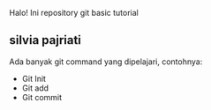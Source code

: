 Halo! Ini repository git basic tutorial


##  silvia pajriati
Ada banyak git command yang dipelajari, contohnya:
* Git Init
* Git add
* Git commit


